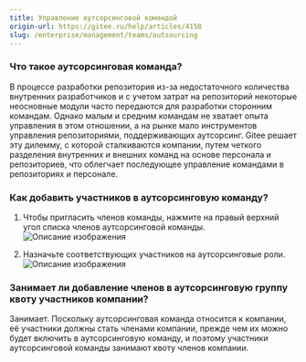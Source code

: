 ```yaml
---
title: Управление аутсорсинговой командой
origin-url: https://gitee.ru/help/articles/4158
slug: /enterprise/management/teams/outsourcing
---
```


### Что такое аутсорсинговая команда?

В процессе разработки репозитория из-за недостаточного количества внутренних разработчиков и с учетом затрат на репозиторий некоторые неосновные модули часто передаются для разработки сторонним командам. Однако малым и средним командам не хватает опыта управления в этом отношении, а на рынке мало инструментов управления репозиториями, поддерживающих аутсорсинг. Gitee решает эту дилемму, с которой сталкиваются компании, путем четкого разделения внутренних и внешних команд на основе персонала и репозиториев, что облегчает последующее управление командами в репозиториях и персонале.

### Как добавить участников в аутсорсинговую команду?

1. Чтобы пригласить членов команды, нажмите на правый верхний угол списка членов аутсорсинговой команды.
![Описание изображения](https://foruda.gitee.ru/images/1682664678746923340/3e990176_12365235.png)

2. Назначьте соответствующих участников на аутсорсинговые роли.
![Описание изображения](https://foruda.gitee.ru/images/1682664731217748379/37cb11b1_12365235.png)

### Занимает ли добавление членов в аутсорсинговую группу квоту участников компании?

Занимает. Поскольку аутсорсинговая команда относится к компании, её участники должны стать членами компании, прежде чем их можно будет включить в аутсорсинговую команду, и поэтому участники аутсорсинговой команды занимают квоту членов компании.